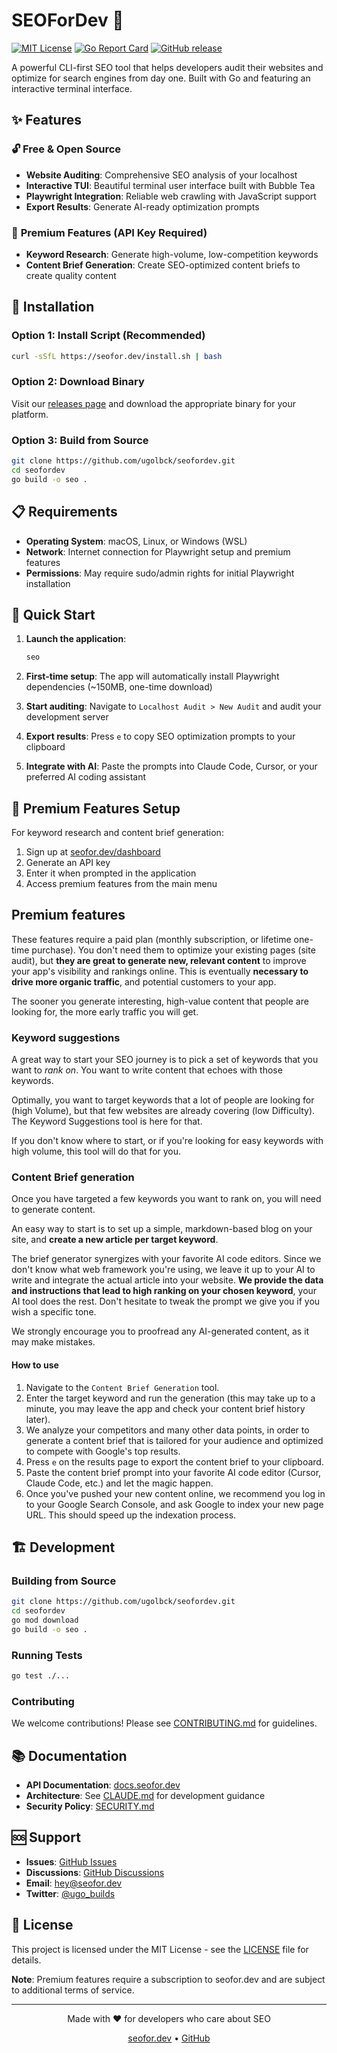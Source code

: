 # SEOForDev 🚀

[![MIT License](https://img.shields.io/badge/License-MIT-green.svg)](https://choosealicense.com/licenses/mit/)
[![Go Report Card](https://goreportcard.com/badge/github.com/ugolbck/seofordev)](https://goreportcard.com/report/github.com/ugolbck/seofordev)
[![GitHub release](https://img.shields.io/github/release/ugolbck/seofordev.svg)](https://github.com/ugolbck/seofordev/releases/latest)

A powerful CLI-first SEO tool that helps developers audit their websites and optimize for search engines from day one. Built with Go and featuring an interactive terminal interface.

## ✨ Features

### 🔓 **Free & Open Source**
- **Website Auditing**: Comprehensive SEO analysis of your localhost
- **Interactive TUI**: Beautiful terminal user interface built with Bubble Tea
- **Playwright Integration**: Reliable web crawling with JavaScript support
- **Export Results**: Generate AI-ready optimization prompts

### 💎 **Premium Features** (API Key Required)
- **Keyword Research**: Generate high-volume, low-competition keywords
- **Content Brief Generation**: Create SEO-optimized content briefs to create quality content

## 🚀 Installation

### Option 1: Install Script (Recommended)
```bash
curl -sSfL https://seofor.dev/install.sh | bash
```

### Option 2: Download Binary
Visit our [releases page](https://github.com/ugolbck/seofordev/releases/latest) and download the appropriate binary for your platform.

### Option 3: Build from Source
```bash
git clone https://github.com/ugolbck/seofordev.git
cd seofordev
go build -o seo .
```

## 📋 Requirements

- **Operating System**: macOS, Linux, or Windows (WSL)
- **Network**: Internet connection for Playwright setup and premium features
- **Permissions**: May require sudo/admin rights for initial Playwright installation

## 🎯 Quick Start

1. **Launch the application**:
   ```bash
   seo
   ```

2. **First-time setup**: The app will automatically install Playwright dependencies (~150MB, one-time download)

3. **Start auditing**: Navigate to `Localhost Audit > New Audit` and audit your development server

4. **Export results**: Press `e` to copy SEO optimization prompts to your clipboard

5. **Integrate with AI**: Paste the prompts into Claude Code, Cursor, or your preferred AI coding assistant

## 🔑 Premium Features Setup

For keyword research and content brief generation:

1. Sign up at [seofor.dev/dashboard](https://seofor.dev/dashboard/)
2. Generate an API key
3. Enter it when prompted in the application
4. Access premium features from the main menu

## Premium features

These features require a paid plan (monthly subscription, or lifetime one-time purchase). You don't need them to optimize your existing pages (site audit), but **they are great to generate new, relevant content** to improve your app's visibility and rankings online. This is eventually **necessary to drive more organic traffic**, and potential customers to your app.

The sooner you generate interesting, high-value content that people are looking for, the more early traffic you will get.

### Keyword suggestions

A great way to start your SEO journey is to pick a set of keywords that you want to _rank on_. You want to write content that echoes with those keywords.

Optimally, you want to target keywords that a lot of people are looking for (high Volume), but that few websites are already covering (low Difficulty). The Keyword Suggestions tool is here for that.

If you don't know where to start, or if you're looking for easy keywords with high volume, this tool will do that for you.

### Content Brief generation

Once you have targeted a few keywords you want to rank on, you will need to generate content.

An easy way to start is to set up a simple, markdown-based blog on your site, and **create a new article per target keyword**.

The brief generator synergizes with your favorite AI code editors. Since we don't know what web framework you're using, we leave it up to your AI to write and integrate the actual article into your website. **We provide the data and instructions that lead to high ranking on your chosen keyword**, your AI tool does the rest. Don't hesitate to tweak the prompt we give you if you wish a specific tone.

We strongly encourage you to proofread any AI-generated content, as it may make mistakes.

#### How to use

1. Navigate to the `Content Brief Generation` tool.
2. Enter the target keyword and run the generation (this may take up to a minute, you may leave the app and check your content brief history later).
3. We analyze your competitors and many other data points, in order to generate a content brief that is tailored for your audience and optimized to compete with Google's top results.
4. Press `e` on the results page to export the content brief to your clipboard.
5. Paste the content brief prompt into your favorite AI code editor (Cursor, Claude Code, etc.) and let the magic happen.
6. Once you've pushed your new content online, we recommend you log in to your Google Search Console, and ask Google to index your new page URL. This should speed up the indexation process.


## 🏗️ Development

### Building from Source
```bash
git clone https://github.com/ugolbck/seofordev.git
cd seofordev
go mod download
go build -o seo .
```

### Running Tests
```bash
go test ./...
```

### Contributing
We welcome contributions! Please see [CONTRIBUTING.md](CONTRIBUTING.md) for guidelines.

## 📚 Documentation

- **API Documentation**: [docs.seofor.dev](https://docs.seofor.dev)
- **Architecture**: See [CLAUDE.md](CLAUDE.md) for development guidance
- **Security Policy**: [SECURITY.md](SECURITY.md)

## 🆘 Support

- **Issues**: [GitHub Issues](https://github.com/ugolbck/seofordev/issues)
- **Discussions**: [GitHub Discussions](https://github.com/ugolbck/seofordev/discussions)  
- **Email**: hey@seofor.dev
- **Twitter**: [@ugo_builds](https://x.com/ugo_builds)

## 📄 License

This project is licensed under the MIT License - see the [LICENSE](LICENSE) file for details.

**Note**: Premium features require a subscription to seofor.dev and are subject to additional terms of service.

---

<div align="center">
  <p>Made with ❤️ for developers who care about SEO</p>
  <p><a href="https://seofor.dev">seofor.dev</a> • <a href="https://github.com/ugolbck/seofordev">GitHub</a></p>
</div>

